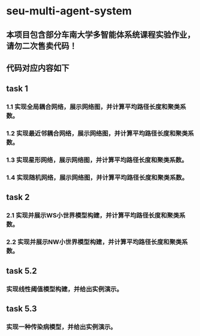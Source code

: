 # seu-multi-agent-system
## 本项目包含部分车南大学**多智能体系统**课程实验作业，请勿二次售卖代码！
## 代码对应内容如下

## task 1
### 1.1 实现全局耦合网络，展示网络图，并计算平均路径长度和聚类系数。
### 1.2 实现最近邻耦合网络，展示网络图，并计算平均路径长度和聚类系数。
### 1.3 实现星形网络，展示网络图，并计算平均路径长度和聚类系数。
### 1.4 实现随机网络，展示网络图，并计算平均路径长度和聚类系数。

## task 2
### 2.1 实现并展示WS小世界模型构建，并计算平均路径长度和聚类系数。
### 2.2 实现并展示NW小世界模型构建，并计算平均路径长度和聚类系数。

## task 5.2
### 实现线性阈值模型构建，并给出实例演示。

## task 5.3
### 实现一种传染病模型，并给出实例演示。
